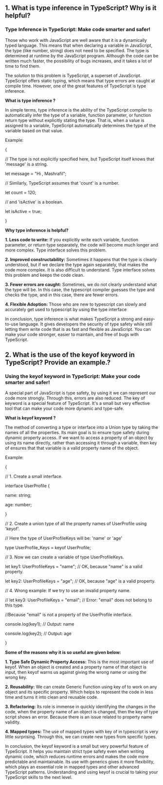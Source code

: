 ## 1. What is type inference in TypeScript? Why is it helpful?

### **Type Inference in TypeScript: Make code smarter and safer!**

Those who work with JavaScript are well aware that it is a dynamically typed language. This means that when declaring a variable in JavaScript, the type (like number, string) does not need to be specified. The type is determined at runtime by the JavaScript program.
Although the code can be written much faster, the possibility of bugs increases, and it takes a lot of time to find them.

The solution to this problem is TypeScript, a superset of JavaScript. TypeScript offers static typing, which means that type errors are caught at compile time. However, one of the great features of TypeScript is type inference.

**What is type inference ?**

In simple terms, type inference is the ability of the TypeScript compiler to automatically infer the type of a variable, function parameter, or function return type without explicitly stating the type. That is, when a value is assigned to a variable, TypeScript automatically determines the type of the variable based on that value.

Example: 

{

// The type is not explicitly specified here, but TypeScript itself knows that 'message' is a string.


let message = "Hi , Mashrafil";

// Similarly, TypeScript assumes that 'count' is a number.

let count = 120;

// and 'isActive' is a boolean.

let isActive = true;

}

**Why type inference is helpful?**

**1. Less code to write:** If you explicitly write each variable, function parameter, or return type separately, the code will become much longer and more complex. Type interface solves this problem.

**2. Improved constructability:** Sometimes it happens that the type is clearly understood, but if we declare the type again separately, that makes the code more complex. It is also difficult to understand. Type interface solves this problem and keeps the code clean.

**3. Fewer errors are caught:** Sometimes, we do not clearly understand what the type will be. In this case, the typescript compiler guesses the type and checks the type, and in this case, there are fewer errors.

**4. Flexible Adoption:**
Those who are new to typescript can slowly and accurately get used to typescript by using the type interface


In conclusion, type inference is what makes TypeScript a strong and easy-to-use language. It gives developers the security of type safety while still letting them write code that is as fast and flexible as JavaScript. You can make your code stronger, easier to maintain, and free of bugs with TypeScript.






## 2. What is the use of the keyof keyword in TypeScript? Provide an example.?

### Using the keyof keyword in TypeScript: Make your code smarter and safer!

A special part of JavaScript is type safety, by using it we can represent our code more strongly. Through this, errors are also reduced. The key of keyword is a special feature of TypeScript. It's a small but very effective tool that can make your code more dynamic and type-safe.


**What is keyof  keyword ?**

The method of converting a type or interface into a Union type by taking the names of all the properties. Its main goal is to ensure type safety during dynamic property access. If we want to access a property of an object by using its name directly, rather than accessing it through a variable, then key of ensures that that variable is a valid property name of the object.

Example: 

{

// 1. Create a small interface.

interface UserProfile 
{

name: string;

age: number;

}

// 2. Create a union type of all the property names of UserProfile using 'keyof'.

// Here the type of UserProfileKeys will be: 'name' or 'age'

type UserProfile_Keys = keyof UserProfile;

// 3. Now we can create a variable of type UserProfileKeys.

let key1: UserProfileKeys = "name"; // OK, because "name" is a valid property.

let key2: UserProfileKeys = "age"; // OK, because "age" is a valid property.

// 4. Wrong example: If we try to use an invalid property name.

// let key3: UserProfileKeys = "email"; // Error: "email" does not belong to this type.

//Because "email" is not a property of the UserProfile interface.

console.log(key1); // Output: name

console.log(key2); // Output: age

}

**Some of the reasons why it is so useful are given below:**

**1. Type Safe Dynamic Property Access:**
This is the most important use of keyof. When an object is created and a property name of that object is input, then keyof warns us against giving the wrong name or using the wrong key.

**2. Reusability:** We can create Generic Function using key of to work on any object and its specific property. Which helps to represent the code in less time and turns it into clean and reusable code.

**3. Refactoring:** Its role is immense in quickly identifying the changes in the code, when the property name of an object is changed, then the key of type script shows an error. Because there is an issue related to property name validity.

**4. Mapped types:** The use of mapped types with key of in typescript is very little surprising. Through this, we can create new types from specific types.

In conclusion, the keyof keyword is a small but very powerful feature of TypeScript. It helps you maintain strict type safety even when writing dynamic code, which reduces runtime errors and makes the code more predictable and maintainable. Its use with generics gives it more flexibility, which plays an essential role in mapped types and other advanced TypeScript patterns. Understanding and using keyof is crucial to taking your TypeScript skills to the next level.
